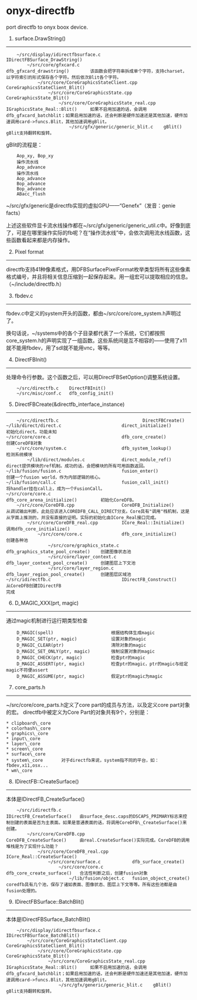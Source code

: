 onyx-directfb
=============

port directfb to onyx boox device.

1. surface.DrawString()
--------------------------------

        ~/src/display/idirectfbsurface.c                        IDirectFBSurface_DrawString()
            ~/src/core/gfxcard.c                                dfb_gfxcard_drawstring()        该函数会把字符串拆成单个字符，支持charset，以字符索引的形式保存各个字符。然后依次Blit各个字符。
                ~/src/core/CoreGraphicsStateClient.cpp          CoreGraphicsStateClient_Blit()  
                    ~/src/core/CoreGraphicsState.cpp            CoreGraphicsState_Blit()
                        ~/src/core/CoreGraphicsState_real.cpp   IGraphicsState_Real::Blit()     如果不启用加速的话，会调用dfb_gfxcard_batchblit；如果启用加速的话，还会判断是硬件加速还是其他加速，硬件加速调用card->funcs.Blit，其他加速调用gBlit。
                            ~/src/gfx/generic/generic_blit.c    gBlit()                         gBlit支持翻转和旋转。
                            
gBlit的流程是：
        
        Aop_xy, Bop_xy
        操作流水线
        Aop_advance
        操作流水线
        Aop_advance
        Bop_advance
        Bop_advance
        ABacc_flush
~/src/gfx/generic是directfb实现的虚拟GPU——“Genefx”（发音：genie facts）

上述这些软件显卡流水线操作都在~/src/gfx/generic/generic\_util.c中。好像到底了，可是在哪里操作实际的fb呢？在“操作流水线”中，会依次调用流水线函数，这些函数看起来都是内存操作。

2. Pixel format
---------------
directfb支持41种像素格式，用DFBSurfacePixelFormat枚举类型将所有这些像素格式编号，并且将相关信息压缩到一起保存起来。用一组宏可以提取相应的信息。（~/include/directfb.h）

3. fbdev.c
----------
fbdev.c中定义的system开头的函数，都由~/src/core/core\_system.h声明过了。

换句话说，~/systems中的各个子目录都代表了一个系统，它们都按照core\_system.h的声明实现了一组函数。这些系统间是互不相容的——使用了x11就不能用fbdev，用了sdl就不能用vnc，等等。

4. DirectFBInit()
-----------------
处理命令行参数。这个函数之后，可以用DirectFBSetOption()调整系统设置。

        ~/src/directfb.c    DirectFBInit()
        ~/src/misc/conf.c   dfb_config_init()

5. DirectFBCreate(&directfb\_interface\_instance)
-------------------------------------------------
        ~/src/directfb.c                                DirectFBCreate()
    ~/lib/direct/direct.c                       direct_initialize()                初始化direct。功能未知
    ~/src/core/core.c                           dfb_core_create()                 创建CoreDFB对象
        ~/src/core/system.c                     dfb_system_lookup()               检测系统模块
            ~/lib/direct/modules.c              direct_module_ref()                 direct提供模块的ref机制。成功的话，会把模块的所有可用函数返回。
    ~/lib/fusion/fusion.c                       fusion_enter()                     创建一个fusion world，作为内部逻辑的核心。
    ~/lib/fusion/call.c                         fusion_call_init()                将handler挂在call上，成为一个FusionCall。
    ~/src/core/core.c                           dfb_core_arena_initialize()         初始化CoreDFB。
        ~/src/core/CoreDFB.cpp                  CoreDFB_Initialize()                从调试输出判断，此处应该进入COREDFB_CALL_DIRECT分支。Core具有"调用"栈机制，这是从字面上推测的，并没有直接的证明。实际的初始化由ICore_Real接口完成。
            ~/src/core/CoreDFB_real.cpp         ICore_Real::Initialize()            调用dfb_core_initialize()
                ~/src/core/core.c               dfb_core_initialize()             创建各种池
                    ~/src/core/graphics_state.c dfb_graphics_state_pool_create()    创建图像状态池
                    ~/src/core/layer_context.c  dfb_layer_context_pool_create()     创建图层上下文池
                    ~/src/core/layer_region.c   dfb_layer_region_pool_create()      创建图层区域池
    ~/src/idirectfb.c                           IDirectFB_Construct()               从CoreDFB创建IDirectFB
    完成
6. D\_MAGIC\_XXX(prt, magic)
-------------------------------
通过magic机制进行运行期类型检查

        D_MAGIC(spell)                      根据结构体生成magic
        D_MAGIC_SET(ptr, magic)             设置对象的magic
        D_MAGIC_CLEAR(ptr)                  清除对象的magic
        D_MAGIC_SET_ONLY(ptr, magic)        强制设置对象的magic
        D_MAGIC_CHECK(ptr, magic)           检查ptr的magic
        D_MAGIC_ASSERT(ptr, magic)          检查ptr的magic，ptr的magic与给定magic不符便assert
        D_MAGIC_ASSUME(ptr, magic)          假定ptr的magic为magic

7. core\_parts.h
---------------
~/src/core/core\_parts.h定义了core part的成员与方法，以及定义core part对象的宏。
directfb中被定义为Core Part的对象共有9个，分别是：

    * clipboard\_core
    * colorhash\_core
    * graphics\_core
    * input\_core
    * layer\_core
    * screen\_core
    * surface\_core
    * system\_core       对于directfb来说，system指不同的平台，如：fbdev,x11,osx...
    * wm\_core

8. IDirectFB::CreateSurface()
-----------------------------
本体是IDirectFB\_CreateSurface()

        ~/src/idirectfb.c                           IDirectFB_CreateSurface()   由surface_desc.caps的DSCAPS_PRIMARY标志来控制创建的表面是否为主表面。如果是普通表面的话，将调用CoreDFB\_CreateSurface()来创建。
            ~/src/core/CoreDFB.cpp                  CoreDFB_CreateSurface()     由real.CreateSurface()实际完成。CoreDFB的调用堆栈是为了实现什么功能？
                ~/src/core/CoreDFB_real.cpp         ICore_Real::CreateSurface()
                    ~/src/core/surface.c            dfb_surface_create()
                        ~/src/core/core.c           dfb_core_create_surface()   合法性判断之后，创建fusion对象
                            ~/lib/fusion/object.c   fusion_object_create()      coredfb具有几个池，保存了诸如表面、图像状态、图层上下文等等。所有这些池都是由fusion处理的。

9. IDirectFBSurface::BatchBlit()
--------------------------------
本体是IDirectFBSurface\_BatchBlit()

        ~/src/display/idirectfbsurface.c                    IDirectFBSurface_BatchBlit()
            ~/src/core/CoreGraphicsStateClient.cpp          CoreGraphicsStateClient_Blit()  
                ~/src/core/CoreGraphicsState.cpp            CoreGraphicsState_Blit()
                    ~/src/core/CoreGraphicsState_real.cpp   IGraphicsState_Real::Blit()     如果不启用加速的话，会调用dfb_gfxcard_batchblit；如果启用加速的话，还会判断是硬件加速还是其他加速，硬件加速调用card->funcs.Blit，其他加速调用gBlit。
                        ~/src/gfx/generic/generic_blit.c    gBlit()                         gBlit支持翻转和旋转。
